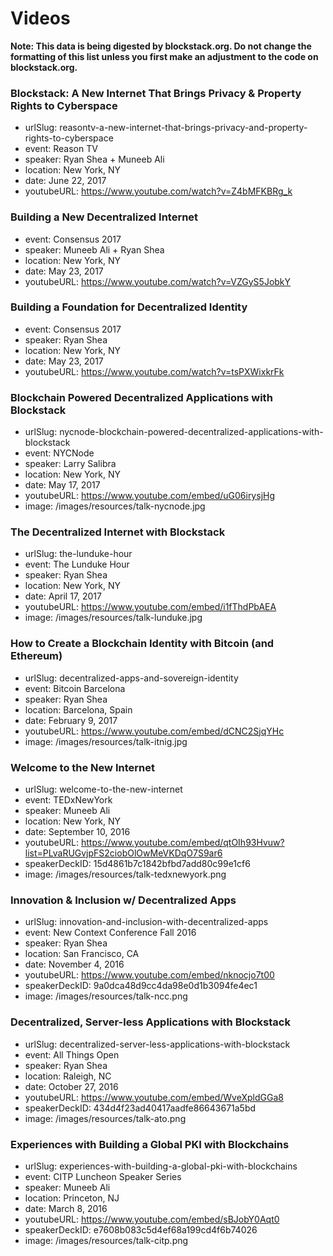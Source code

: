 # Videos

**Note: This data is being digested by blockstack.org. Do not change the formatting of this list unless you first make an adjustment to the code on blockstack.org.**

### Blockstack: A New Internet That Brings Privacy & Property Rights to Cyberspace

- urlSlug: reasontv-a-new-internet-that-brings-privacy-and-property-rights-to-cyberspace
- event: Reason TV
- speaker: Ryan Shea + Muneeb Ali
- location: New York, NY
- date: June 22, 2017
- youtubeURL: https://www.youtube.com/watch?v=Z4bMFKBRg_k

### Building a New Decentralized Internet

- event: Consensus 2017
- speaker: Muneeb Ali + Ryan Shea
- location: New York, NY
- date: May 23, 2017
- youtubeURL: https://www.youtube.com/watch?v=VZGyS5JobkY

### Building a Foundation for Decentralized Identity

- event: Consensus 2017
- speaker: Ryan Shea
- location: New York, NY
- date: May 23, 2017
- youtubeURL: https://www.youtube.com/watch?v=tsPXWixkrFk

### Blockchain Powered Decentralized Applications with Blockstack

- urlSlug: nycnode-blockchain-powered-decentralized-applications-with-blockstack
- event: NYCNode
- speaker: Larry Salibra
- location: New York, NY
- date: May 17, 2017
- youtubeURL: https://www.youtube.com/embed/uG06irysjHg
- image: /images/resources/talk-nycnode.jpg

### The Decentralized Internet with Blockstack 

- urlSlug: the-lunduke-hour
- event: The Lunduke Hour
- speaker: Ryan Shea
- location: New York, NY
- date: April 17, 2017
- youtubeURL: https://www.youtube.com/embed/i1fThdPbAEA
- image: /images/resources/talk-lunduke.jpg

### How to Create a Blockchain Identity with Bitcoin (and Ethereum)

- urlSlug: decentralized-apps-and-sovereign-identity
- event: Bitcoin Barcelona
- speaker: Ryan Shea
- location: Barcelona, Spain
- date: February 9, 2017
- youtubeURL: https://www.youtube.com/embed/dCNC2SjqYHc
- image: /images/resources/talk-itnig.jpg

### Welcome to the New Internet

- urlSlug: welcome-to-the-new-internet
- event: TEDxNewYork
- speaker: Muneeb Ali
- location: New York, NY
- date: September 10, 2016
- youtubeURL: https://www.youtube.com/embed/qtOIh93Hvuw?list=PLvaRUGvjpFS2ciobOlOwMeVKDqO7S9ar6
- speakerDeckID: 15d4861b7c1842bfbd7add80c99e1cf6
- image: /images/resources/talk-tedxnewyork.png

### Innovation & Inclusion w/ Decentralized Apps

- urlSlug: innovation-and-inclusion-with-decentralized-apps
- event: New Context Conference Fall 2016
- speaker: Ryan Shea
- location: San Francisco, CA
- date: November 4, 2016
- youtubeURL: https://www.youtube.com/embed/nknocjo7t00
- speakerDeckID: 9a0dca48d9cc4da98e0d1b3094fe4ec1
- image: /images/resources/talk-ncc.png

### Decentralized, Server-less Applications with Blockstack

- urlSlug: decentralized-server-less-applications-with-blockstack
- event: All Things Open
- speaker: Ryan Shea
- location: Raleigh, NC
- date: October 27, 2016
- youtubeURL: https://www.youtube.com/embed/WveXpldGGa8
- speakerDeckID: 434d4f23ad40417aadfe86643671a5bd
- image: /images/resources/talk-ato.png

### Experiences with Building a Global PKI with Blockchains

- urlSlug: experiences-with-building-a-global-pki-with-blockchains
- event: CITP Luncheon Speaker Series
- speaker: Muneeb Ali
- location: Princeton, NJ
- date: March 8, 2016
- youtubeURL: https://www.youtube.com/embed/sBJobY0Aqt0
- speakerDeckID: e7608b083c5d4ef68a199cd4f6b74026
- image: /images/resources/talk-citp.png
